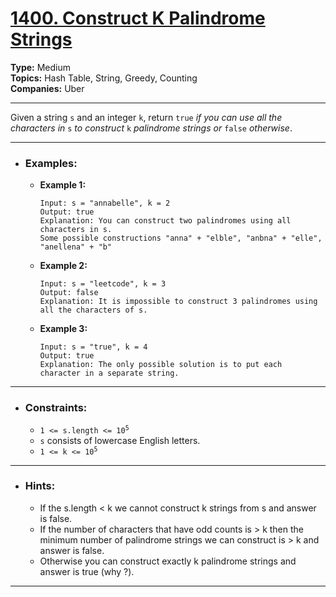 # [1400. Construct K Palindrome Strings](https://leetcode.com/problems/construct-k-palindrome-strings?envType=daily-question&envId=2025-01-11)

**Type:** Medium <br>
**Topics:** Hash Table, String, Greedy, Counting <br>
**Companies:** Uber
<hr>

Given a string `s` and an integer `k`, return `true` *if you can use all the characters in* `s` *to construct* `k` *palindrome strings or* `false` *otherwise*.
<hr>

- ### Examples:
    - **Example 1:**
        ```
        Input: s = "annabelle", k = 2
        Output: true
        Explanation: You can construct two palindromes using all characters in s.
        Some possible constructions "anna" + "elble", "anbna" + "elle", "anellena" + "b"
        ```
    - **Example 2:**
        ```
        Input: s = "leetcode", k = 3
        Output: false
        Explanation: It is impossible to construct 3 palindromes using all the characters of s.
        ```
    - **Example 3:**
        ```
        Input: s = "true", k = 4
        Output: true
        Explanation: The only possible solution is to put each character in a separate string.
        ```
<hr>

- ### Constraints:
    - <code>1 <= s.length <= 10<sup>5</sup></code>
    - `s` consists of lowercase English letters.
    - <code>1 <= k <= 10<sup>5</sup></code>
<hr>

- ### Hints:
    - If the s.length < k we cannot construct k strings from s and answer is false.
    - If the number of characters that have odd counts is > k then the minimum number of palindrome strings we can construct is > k and answer is false.
    - Otherwise you can construct exactly k palindrome strings and answer is true (why ?).
<hr>